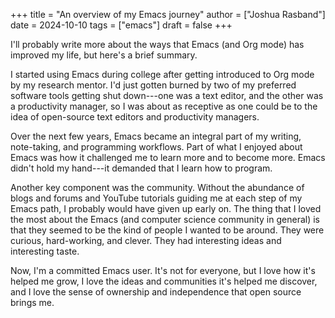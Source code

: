 +++
title = "An overview of my Emacs journey"
author = ["Joshua Rasband"]
date = 2024-10-10
tags = ["emacs"]
draft = false
+++

I'll probably write more about the ways that Emacs (and Org mode) has improved
my life, but here's a brief summary.

I started using Emacs during college after getting introduced to Org mode by my
research mentor. I'd just gotten burned by two of my preferred software tools
getting shut down---one was a text editor, and the other was a productivity
manager, so I was about as receptive as one could be to the idea of open-source
text editors and productivity managers.

Over the next few years, Emacs became an integral part of my writing,
note-taking, and programming workflows. Part of what I enjoyed about Emacs was
how it challenged me to learn more and to become more. Emacs didn't hold my
hand---it demanded that I learn how to program.

Another key component was the community. Without the abundance of blogs and
forums and YouTube tutorials guiding me at each step of my Emacs path, I
probably would have given up early on. The thing that I loved the most about the
Emacs (and computer science community in general) is that they seemed to be the
kind of people I wanted to be around. They were curious, hard-working, and
clever. They had interesting ideas and interesting taste.

Now, I'm a committed Emacs user. It's not for everyone, but I love how it's
helped me grow, I love the ideas and communities it's helped me discover, and I
love the sense of ownership and independence that open source brings me.
